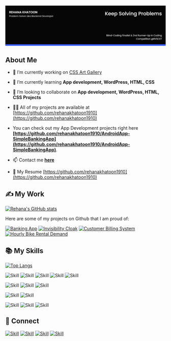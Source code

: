 ![Rehana Khatoon's-cover](./cover-image.png)

##  About Me

- 🔭 I’m currently working on [CSS Art Gallery](https://github.com/rehanakhatoon1910/css-art-gallery)

- 🌱 I’m currently learning **App development, WordPress, HTML, CSS**

- 👯 I’m looking to collaborate on **App development, WordPress, HTML, CSS Projects**

- 👨‍💻 All of my projects are available at [https://github.com/rehanakhatoon1910](https://github.com/rehanakhatoon1910)

- You can check out my App Development projects right here **[https://github.com/rehanakhatoon1910/AndroidApp-SimpleBankingApp](https://github.com/rehanakhatoon1910/AndroidApp-SimpleBankingApp)**.



- 📫 Contact me **[here](rehanakhatoon7759@gmail.com)**

- 📄 My Resume [https://github.com/rehanakhatoon1910](https://github.com/rehanakhatoon1910)



## ✍ My Work

[![Rehana's GitHub stats](https://github-readme-stats.vercel.app/api?username=rehanakhatoon1910&show_icons=true&theme=dark)](https://github.com/rehanakhatoon1910)

Here are some of my projects on Github that I am proud of:

[![Banking App](https://github-readme-stats.vercel.app/api/pin/?username=rehanakhatoon1910&repo=AndroidApp-SimpleBankingApp&show_icons=true&theme=dark)](https://github.com/rehanakhatoon1910/AndroidApp-SimpleBankingApp)
[![Invisibility Cloak](https://github-readme-stats.vercel.app/api/pin/?username=rehanakhatoon1910&repo=Invisibility-cloak&show_icons=true&theme=dark)](https://github.com/rehanakhatoon1910/Invisibility-cloak)
[![Customer Billing System](https://github-readme-stats.vercel.app/api/pin/?username=rehanakhatoon1910&repo=Customer-billing-system-using-C---beginner&show_icons=true&theme=dark)](https://github.com/rehanakhatoon1910/Customer-billing-system-using-C---beginner)
[![Hourly Bike Rental Demand](https://github-readme-stats.vercel.app/api/pin/?username=rehanakhatoon1910&repo=Hourly-bike-rental-demand-prediction&show_icons=true&theme=dark)](https://github.com/rehanakhatoon1910/Hourly-bike-rental-demand-prediction)

## 📚 My Skills

[![Top Langs](https://github-readme-stats.vercel.app/api/top-langs/?username=rehanakhatoon1910&layout=compact&show_icons=true&theme=dark)](https://github.com/rehanakhatoon1910)

![Skill](https://img.shields.io/badge/HTML5-E34F26?style=for-the-badge&logo=html5&logoColor=white)
![Skill](https://img.shields.io/badge/CSS3-1572B6?style=for-the-badge&logo=css3&logoColor=white)
![Skill](https://img.shields.io/badge/JavaScript-323330?style=for-the-badge&logo=javascript&logoColor=F7DF1E)
![Skill](https://img.shields.io/badge/WordPress-000000?style=for-the-badge&logo=next.js&logoColor=white)
![Skill](https://img.shields.io/badge/Bootstrap-563D7C?style=for-the-badge&logo=bootstrap&logoColor=white)

![Skill](https://img.shields.io/badge/Java-43853D?style=for-the-badge&logo=node.js&logoColor=white)
![Skill](https://img.shields.io/badge/Kotlin-CB3837?style=for-the-badge&logo=npm&logoColor=white)
![Skill](https://img.shields.io/badge/C++-2C8EBB?style=for-the-badge&logo=yarn&logoColor=white)


![Skill](https://img.shields.io/badge/firebase-ffca28?style=for-the-badge&logo=firebase&logoColor=white)
![Skill](https://img.shields.io/badge/Git-F05032?style=for-the-badge&logo=git&logoColor=white)


![Skill](https://img.shields.io/badge/Visual_Studio_Code-0078D4?style=for-the-badge&logo=visual%20studio%20code&logoColor=white)
![Skill](https://img.shields.io/badge/Android_Studio-000000?style=for-the-badge&logo=express&logoColor=white)
![Skill](https://img.shields.io/badge/Microsoft_Office-D83B01?style=for-the-badge&logo=microsoft-office&logoColor=white)

## 🤝 Connect

[![Skill](https://img.shields.io/badge/LinkedIn-0077B5?style=for-the-badge&logo=linkedin&logoColor=white)](https://www.linkedin.com/in/rehanakhatoon/)
[![Skill](https://img.shields.io/badge/Twitter-1DA1F2?style=for-the-badge&logo=twitter&logoColor=white)](https://twitter.com/itzRehana)
[![Skill](https://img.shields.io/badge/Instagram-E4405F?style=for-the-badge&logo=instagram&logoColor=white)](https://www.instagram.com/)
[![Skill](https://img.shields.io/badge/GitHub-100000?style=for-the-badge&logo=github&logoColor=white)](https://github.com/rehanakhatoon1910)
